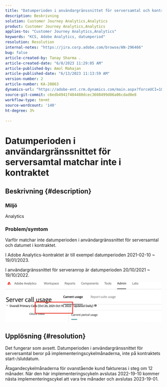 ```yaml
---
title: "Datumperioden i användargränssnittet för serversamtal och kontraktet matchar inte"
description: Beskrivning
solution: Customer Journey Analytics,Analytics
product: Customer Journey Analytics,Analytics
applies-to: "Customer Journey Analytics,Analytics"
keywords: "KCS, Adobe Analytics, datumperiod"
resolution: Resolution
internal-notes: "https://jira.corp.adobe.com/browse/AN-296466"
bug: false
article-created-by: Tanay Sharma .
article-created-date: "6/8/2023 11:29:05 AM"
article-published-by: Amol Mahajan
article-published-date: "6/13/2023 11:13:59 AM"
version-number: 2
article-number: KA-20863
dynamics-url: "https://adobe-ent.crm.dynamics.com/main.aspx?forceUCI=1&pagetype=entityrecord&etn=knowledgearticle&id=718f0faa-ef05-ee11-8f6e-6045bd006b3d"
source-git-commit: c6edb4941f484480dcec3608499d86a06cdad0e8
workflow-type: tm+mt
source-wordcount: '140'
ht-degree: 3%

---
```


# Datumperioden i användargränssnittet för serversamtal matchar inte i kontraktet

## Beskrivning {#description}


### <b>Miljö</b>

Analytics 

### <b>Problem/symtom</b>

Varför matchar inte datumperioden i användargränssnittet för serversamtal och datumet i kontraktet.

I Adobe Analytics-kontraktet är till exempel datumperioden 2021-02-10 ~ 19/01/2023.


I användargränssnittet för serveranrop är datumperioden 20/10/2021 ~ 19/10/2022.


<b>![](assets/___728f0faa-ef05-ee11-8f6e-6045bd006b3d___.png)</b>

## Upplösning {#resolution}


Det fungerar som avsett. Datumperioden i användargränssnittet för serversamtal beror på implementeringscykelmånaderna, inte på kontraktets start-/slutdatum.

Åtagandecykelmånaderna för ovanstående kund faktureras i steg om 12 månader. När den här implementeringscykeln avslutas 2022-19-10 kommer nästa implementeringscykel att vara tre månader och avslutas 2023-19-01.
